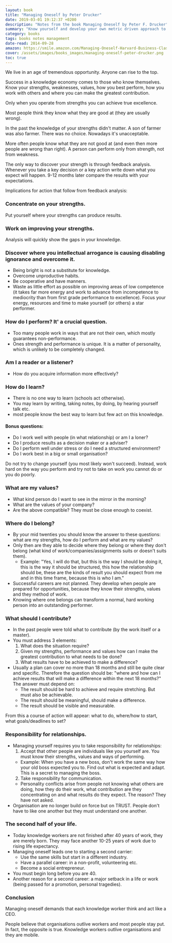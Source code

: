 ```yaml
---
layout: book
title: "Managing Oneself by Peter Drucker"
date: 2019-03-01 19:12:37 +0200
description: "Notes from the book Managing Oneself by Peter F. Drucker"
summary: "Know yourself and develop your own metric driven approach to managing yourself. Put yourself in situations where your strengths can produce results. Don't try to change others. Recognize their strengths and help them promote their strengths."
category: books
tags: books notes management  
date-read: 2014-09-28
amazon: https://smile.amazon.com/Managing-Oneself-Harvard-Business-Classics/dp/142212312X
cover: /assets/images/books_images/managing-oneself-peter-drucker.png
toc: true
---
```


We live in an age of tremendous opportunity. Anyone can rise to the top.
 
Success in a knowledge economy comes to those who know themselves. Know your strengths, weaknesses, values, how you best perform, how you work with others and where you can make the greatest contribution.
 
Only when you operate from strengths you can achieve true excellence.

Most people think they know what they are good at (they are usually wrong).

In the past the knowledge of your strengths didn't matter. A son of farmer was also farmer. There was no choice. Nowadays it's unacceptable.
     
More often people know what they are not good at (and even then more people are wrong than right).
A person can perform only from strength, not from weakness.

The only way to discover your strength is through feedback analysis. Whenever you take a key decision or a key action write down what you expect will happen. 9-12 months later compare the results with your expectations.

Implications for action that follow from feedback analysis:
 
### Concentrate on your strengths. 

Put yourself where your strengths can produce results.
 
### Work on improving your strengths.

Analysis will quickly show the gaps in your knowledge.

### Discover where you intellectual arrogance is causing disabling ignorance and overcome it.
- Being bright is not a substitute for knowledge.
- Overcome unproductive habits.
- Be cooperative and have manners.
- Waste as little effort as possible on improving areas of low competence (it takes far more energy and work to advance from incompetence to mediocrity than from first grade performance to excellence). Focus your energy, resources and time to make yourself (or others) a star performer.
 
### How do I perform? It' a crucial question.
- Too many people work in ways that are not their own, which mostly guarantees non-performance.
- Ones strength and performance is unique. It is a matter of personality, which is unlikely to be completely changed.
 
### Am I a reader or a listener?
- How do you acquire information more effectively?
 
### How do I learn?
- There is no one way to learn (schools act otherwise).
- You may learn by writing, taking notes, by doing, by hearing yourself talk etc.
- most people know the best way to learn but few act on this knowledge.
 
#### Bonus questions:
- Do I work well with people (in what relationship) or am I a loner?
- Do I produce results as a decision maker or a adviser?
- Do I perform well under stress or do I need a structured environment?
- Do I work best in a big or small organisation?

Do not try to change yourself (you most likely won't succeed). Instead, work hard on the way you perform and try not to take on work you cannot do or you do poorly.
 
### What are my values?
- What kind person do I want to see in the mirror in the morning?
- What are the values of your company?
- Are the above compatible? They must be close enough to coexist.
 
### Where do I belong?
- By your mid twenties you should know the answer to these questions: what are my strengths, how do I perform and what are my values? 
- Only then are they able to decide where they belong or where they don't belong (what kind of work/companies/assignments suits or doesn't suits them).
  - Example: "Yes, I will do that, but this is the way I should be doing it, this is the way it should be structured, this how the relationship should be, these are the kinds of result you should expect from me and in this time frame, because this is who I am."
- Successful careers are not planned. They develop when people are prepared for opportunities, because they know their strengths, values and they method of work.
- Knowing where one belongs can transform a normal, hard working person into an outstanding performer.

### What should I contribute?
- In the past people were told what to contribute (by the work itself or a master).
- You must address 3 elements:
  1. What does the situation require?
  2. Given my strengths, performance and values how can I make the greatest contribution to what needs to be done?
  3. What results have to be achieved to make a difference?
- Usually a plan can cover no more than 18 months and still be quite clear and specific. Therefore the question should be: "where and how can I achieve results that will make a difference within the next 18 months?" The answer must depend on:
  * The result should be hard to achieve and require stretching. But must also be achievable.
  * The result should be meaningful, should make a difference.
  * The result should be visible and measurable.

From this a course of action will appear: what to do, where/how to start, what goals/deadlines to set?
 
### Responsibility for relationships.
- Managing yourself requires you to take responsibility for relationships:
  1. Accept that other people are individuals like you yourself are. You must know their strengths, values and ways of performing.
    * Example: When you have a new boss, don't work the same way how your old boss expected you to. Find out what is expected and adapt. This is a secret to managing the boss.
  2. Take responsibility for communication.
    * Personality conflicts arise from people not knowing what others are doing, how they do their work, what contribution are they concentrating on and what results do they expect. The reason? They have not asked.
- Organisation are no longer build on force but on TRUST. People don't have to like one another but they must understand one another.
 
### The second half of your life.
- Today knowledge workers are not finished after 40 years of work, they are merely born. They may face another 10-25 years of work due to rising life expectancy.
- Managing oneself leads one to starting a second carrier:
     - Use the same skills but start in a different industry.
     - Have a parallel career: in a non-profit, volunteering etc.
     - Become a social entrepreneur.
- You must begin long before you are 40.
- Another reason for a second career: a major setback in a life or work (being passed for a promotion, personal tragedies).

### Conclusion

Managing oneself demands that each knowledge worker think and act like a CEO.

People believe that organisations outlive workers and most people stay put. In fact, the opposite is true. Knowledge workers outlive organisations and they are mobile.
